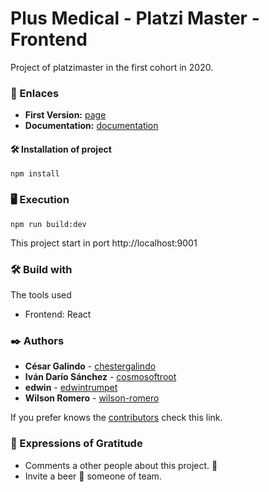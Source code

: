 # Plus Medical - Platzi Master - Frontend

Project of platzimaster in the first cohort in 2020.

### 🚀 Enlaces
 * **First Version:** [page](app.plus-medical-co)
 * **Documentation:** [documentation](https://www.notion.so/plusmedical/Plus-Medical-50fc2342d106470d93d02abeb20a6668)

#### 🛠 Installation of project
```
npm install
```

### 🖥 Execution
```
npm run build:dev
```

This project start in port http://localhost:9001

### 🛠️ Build with

The tools used
  * Frontend: React

### ✒️ Authors

* **César Galindo** - [chestergalindo](https://github.com/chestergalindo)
* **Iván Darío Sánchez** - [cosmosoftroot](https://github.com/cosmosoftroot)
* **edwin** - [edwintrumpet](https://github.com/edwintrumpet)
* **Wilson Romero** - [wilson-romero](https://github.com/wilson-romero)

If you prefer knows the [contributors](https://github.com/plus-medical) check this link.

### 🎁 Expressions of Gratitude

* Comments a other people about this project. 📢
* Invite a beer 🍺 someone of team.
